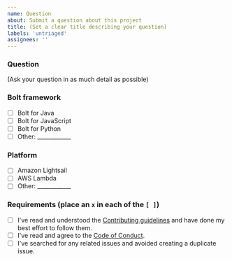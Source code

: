 ```yaml
---
name: Question
about: Submit a question about this project
title: (Set a clear title describing your question)
labels: 'untriaged'
assignees: ''
---
```


### Question

(Ask your question in as much detail as possible)

### Bolt framework

* [ ] Bolt for Java
* [ ] Bolt for JavaScript
* [ ] Bolt for Python
* [ ] Other: ____________

### Platform

* [ ] Amazon Lightsail
* [ ] AWS Lambda
* [ ] Other: ____________

### Requirements (place an `x` in each of the `[ ]`)

* [ ] I've read and understood the [Contributing guidelines](/blob/main/.github/contributing.md) and have done my best effort to follow them.
* [ ] I've read and agree to the [Code of Conduct](https://slackhq.github.io/code-of-conduct).
* [ ] I've searched for any related issues and avoided creating a duplicate issue.